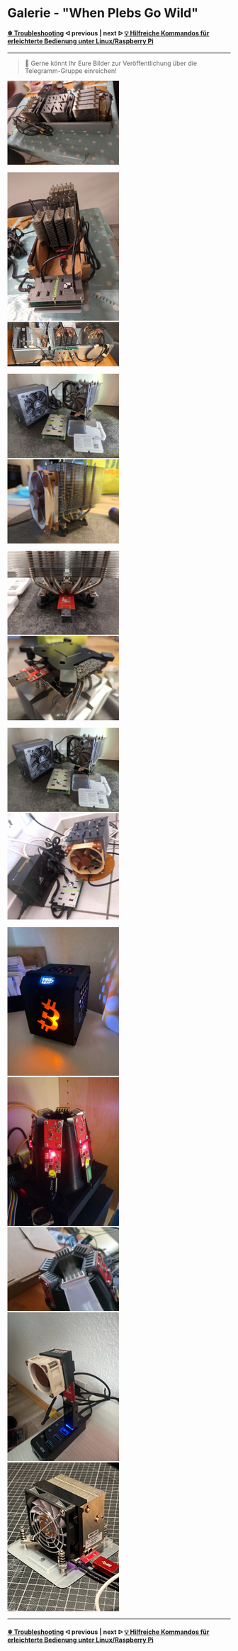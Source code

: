 # Galerie - "When Plebs Go Wild"

#### [❄ Troubleshooting](/troubleshooting.md)  ᐊ  previous | next  ᐅ  [💡 Hilfreiche Kommandos für erleichterte Bedienung unter Linux/Raspberry Pi](LinuxCommands.md)

---

> :memo: Gerne könnt Ihr Eure Bilder zur Veröffentlichung über die Telegramm-Gruppe einreichen!

<img src=".assets/Galerie_001.jpg" alt="" width="50%" />

<!--<img src=".assets/Galerie_002.jpg" alt="" width="70%" />-->

<img src=".assets/Galerie_003.jpg" alt="" width="50%" /> <img src=".assets/Galerie_004.jpg" alt="" width="50%" />

<img src=".assets/Galerie_006.jpg" alt="" width="50%" /> <img src=".assets/Galerie_007.jpg" alt="" width="50%" />

<img src=".assets/Galerie_008.jpg" alt="" width="50%" /> <img src=".assets/Galerie_009.jpg" alt="" width="50%" />

<img src=".assets/Galerie_010.jpg" alt="" width="50%" /> <img src=".assets/Galerie_011.jpg" alt="" width="50%" />

<img src=".assets/Galerie_012.jpg" alt="" width="50%" />

<img src=".assets/Galerie_013.jpg" alt="" width="50%" />

<img src=".assets/Galerie_013_1.jpg" alt="" width="50%" />

<img src=".assets/Galerie_013_-_2.jpg" alt="" width="50%" />

<img src=".assets/Galerie_014.jpg" alt="" width="50%" />

<img src=".assets/Galerie_015.jpg" alt="" width="50%" />

---

#### [❄ Troubleshooting](/troubleshooting.md)  ᐊ  previous | next  ᐅ  [💡 Hilfreiche Kommandos für erleichterte Bedienung unter Linux/Raspberry Pi](LinuxCommands.md)
